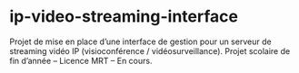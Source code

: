 # ip-video-streaming-interface
Projet de mise en place d’une interface de gestion pour un serveur de streaming vidéo IP (visioconférence / vidéosurveillance). Projet scolaire de fin d’année – Licence MRT – En cours.
